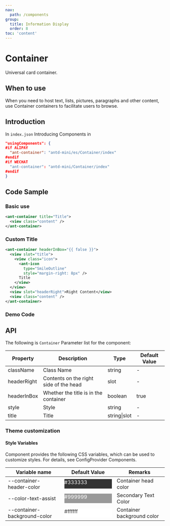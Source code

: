 ```yaml
---
nav:
  path: /components
group:
  title: Information Display
  order: 8
toc: 'content'
---
```


# Container

Universal card container.

## When to use

When you need to host text, lists, pictures, paragraphs and other content, use Container containers to facilitate users to browse.

## Introduction

In `index.json` Introducing Components in

```json
"usingComponents": {
#if ALIPAY
  "ant-container": "antd-mini/es/Container/index"
#endif
#if WECHAT
  "ant-container": "antd-mini/Container/index"
#endif
}
```

## Code Sample

### Basic use
```xml
<ant-container title="Title">
  <view class="content" />
</ant-container>
```

### Custom Title
```xml
<ant-container headerInBox="{{ false }}">
  <view slot="title">
    <view class="icon">
      <ant-icon
        type="SmileOutline"
        style="margin-right: 8px" />
      Title
    </view>
  </view>
  <view slot="headerRight">Right Content</view>
  <view class="content" />
</ant-container>
```
### 


### Demo Code
<code src='../../demo/pages/Container/index'></code>

## API

The following is `Container` Parameter list for the component:

| Property        | Description             | Type         | Default Value |
| ----------- | ---------------- | ------------ | ------ |
| className   | Class Name             | string       | -      |
| headerRight | Contents on the right side of the head     | slot         | -      |
| headerInBox | Whether the title is in the container | boolean      | true   |
| style       | Style             | string       | -      |
| title       | Title             | string\|slot | -      |

### Theme customization

#### Style Variables

Component provides the following CSS variables, which can be used to customize styles. For details, see ConfigProvider Components.

| Variable name                       | Default Value                                                                                            | Remarks         |
| ---------------------------- | ------------------------------------------------------------------------------------------------- | ------------ |
| --container-header-color     | <div style="width: 150px; height: 30px; background-color: #333333; color: #ffffff;">#333333</div> | Container head color |
| --color-text-assist          | <div style="width: 150px; height: 30px; background-color: #999999; color: #ffffff;">#999999</div> | Secondary Text Color |
| --container-background-color | <div style="width: 150px; height: 30px; background-color: #ffffff; color: #333333;">#ffffff</div> | Container background color |
